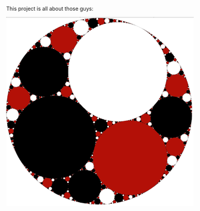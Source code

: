 This project is all about those guys:


![alt text](https://github.com/Ferdodonna/Gasket/blob/master/p/cap1.PNG)
